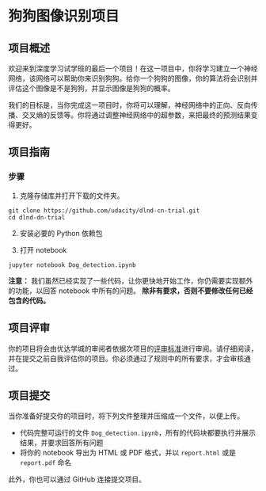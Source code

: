 # 狗狗图像识别项目
[//]: # (Image References)

[image1]: ./images/dog.png "需要识别的狗狗图像1"
[image2]: ./images/dog2.png "需要识别的狗狗图像2"


## 项目概述

欢迎来到深度学习试学班的最后一个项目！在这一项目中，你将学习建立一个神经网络，该网络可以帮助你来识别狗狗。给你一个狗狗的图像，你的算法将会识别并评估这个图像是不是狗狗，并显示图像是狗狗的概率。

我们的目标是，当你完成这一项目时，你将可以理解，神经网络中的正向、反向传播、交叉熵的反馈等。你将通过调整神经网络中的超参数，来把最终的预测结果变得更好。


## 项目指南

### 步骤

1. 克隆存储库并打开下载的文件夹。

 ```	
git clone https://github.com/udacity/dlnd-cn-trial.git
cd dlnd-dn-trial
```

2. 安装必要的 Python 依赖包


3. 打开 notebook

 ```
jupyter notebook Dog_detection.ipynb
```

__注意：__ 我们虽然已经实现了一些代码，让你更快地开始工作，你仍需要实现额外的功能，以回答 notebook 中所有的问题。
__除非有要求，否则不要修改任何已经包含的代码。__

## 项目评审

你的项目将会由优达学城的审阅者依据次项目的[评审标准](https://review.udacity.com/#!/rubrics/1080/view)进行审阅。请仔细阅读，并在提交之前自我评估你的项目。你必须通过了规则中的所有要求，才会审核通过。

## 项目提交

当你准备好提交你的项目时，将下列文件整理并压缩成一个文件，以便上传。

- 代码完整可运行的文件 `Dog_detection.ipynb`，所有的代码块都要执行并展示结果，并要求回答所有问题
- 将你的 notebook 导出为 HTML 或 PDF 格式，并以 `report.html` 或是 `report.pdf` 命名

此外，你也可以通过 GitHub 连接提交项目。
